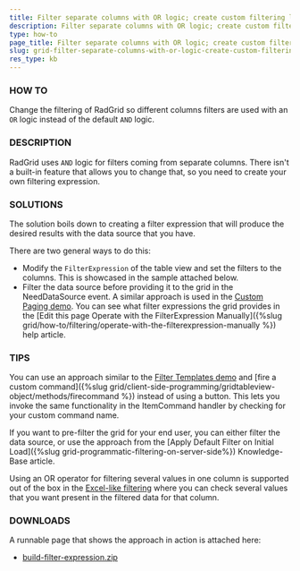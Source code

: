 ```yaml
---
title: Filter separate columns with OR logic; create custom filtering logic
description: Filter separate columns with OR logic; create custom filtering logic. Check it now!
type: how-to
page_title: Filter separate columns with OR logic; create custom filtering logic
slug: grid-filter-separate-columns-with-or-logic-create-custom-filtering-logic
res_type: kb
---
```



### HOW TO

Change the filtering of RadGrid so different columns filters are used with an `OR` logic instead of the default `AND` logic.

### DESCRIPTION

RadGrid uses `AND` logic for filters coming from separate columns. There isn't a built-in feature that allows you to change that, so you need to create your own filtering expression.

### SOLUTIONS

The solution boils down to creating a filter expression that will produce the desired results with the data source that you have.

There are two general ways to do this:

- Modify the `FilterExpression` of the table view and set the filters to the columns. This is showcased in the sample attached below.
- Filter the data source before providing it to the grid in the NeedDataSource event. A similar approach is used in the [Custom Paging demo](https://demos.telerik.com/aspnet-ajax/grid/examples/functionality/paging/custom-paging/defaultcs.aspx). You can see what filter expressions the grid provides in the [Edit this page Operate with the FilterExpression Manually]({%slug grid/how-to/filtering/operate-with-the-filterexpression-manually %}) help article.


### TIPS

You can use an approach similar to the [Filter Templates demo](https://demos.telerik.com/aspnet-ajax/grid/examples/functionality/filtering/filter-templates/defaultcs.aspx) and [fire a custom command]({%slug grid/client-side-programming/gridtableview-object/methods/firecommand %}) instead of using a button. This lets you invoke the same functionality in the ItemCommand handler by checking for your custom command name.

If you want to pre-filter the grid for your end user, you can either filter the data source, or use the approach from the [Apply Default Filter on Initial Load]({%slug grid-programmatic-filtering-on-server-side%}) Knowledge-Base article.

Using an OR operator for filtering several values in one column is supported out of the box in the [Excel-like filtering](https://demos.telerik.com/aspnet-ajax/grid/examples/functionality/filtering/excel-like-filtering/defaultcs.aspx) where you can check several values that you want present in the filtered data for that column.

### DOWNLOADS

A runnable page that shows the approach in action is attached here:
* [build-filter-expression.zip](files/grid-build-filter-expression.zip)

